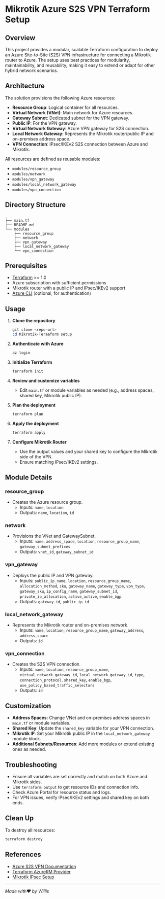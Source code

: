 # Mikrotik Azure S2S VPN Terraform Setup

## Overview

This project provides a modular, scalable Terraform configuration to deploy an Azure Site-to-Site (S2S) VPN infrastructure for connecting a Mikrotik router to Azure. The setup uses best practices for modularity, maintainability, and reusability, making it easy to extend or adapt for other hybrid network scenarios.

## Architecture

The solution provisions the following Azure resources:

- **Resource Group**: Logical container for all resources.
- **Virtual Network (VNet)**: Main network for Azure resources.
- **Gateway Subnet**: Dedicated subnet for the VPN gateway.
- **Public IP**: For the VPN gateway.
- **Virtual Network Gateway**: Azure VPN gateway for S2S connection.
- **Local Network Gateway**: Represents the Mikrotik router/public IP and on-premises address space.
- **VPN Connection**: IPsec/IKEv2 S2S connection between Azure and Mikrotik.

All resources are defined as reusable modules:

- `modules/resource_group`
- `modules/network`
- `modules/vpn_gateway`
- `modules/local_network_gateway`
- `modules/vpn_connection`

## Directory Structure

```
.
├── main.tf
├── README.md
└── modules
    ├── resource_group
    ├── network
    ├── vpn_gateway
    ├── local_network_gateway
    └── vpn_connection
```

## Prerequisites

- [Terraform](https://www.terraform.io/downloads.html) >= 1.0
- Azure subscription with sufficient permissions
- Mikrotik router with a public IP and IPsec/IKEv2 support
- [Azure CLI](https://docs.microsoft.com/en-us/cli/azure/install-azure-cli) (optional, for authentication)

## Usage

1. **Clone the repository**
   ```powershell
   git clone <repo-url>
   cd Mikrotik-Teraaform setup
   ```

2. **Authenticate with Azure**
   ```powershell
   az login
   ```

3. **Initialize Terraform**
   ```powershell
   terraform init
   ```

4. **Review and customize variables**
   - Edit `main.tf` or module variables as needed (e.g., address spaces, shared key, Mikrotik public IP).

5. **Plan the deployment**
   ```powershell
   terraform plan
   ```

6. **Apply the deployment**
   ```powershell
   terraform apply
   ```

7. **Configure Mikrotik Router**
   - Use the output values and your shared key to configure the Mikrotik side of the VPN.
   - Ensure matching IPsec/IKEv2 settings.

## Module Details

### resource_group
- Creates the Azure resource group.
  - Inputs: `name`, `location`
  - Outputs: `name`, `location`, `id`

### network
- Provisions the VNet and GatewaySubnet.
  - Inputs: `name`, `address_space`, `location`, `resource_group_name`, `gateway_subnet_prefixes`
  - Outputs: `vnet_id`, `gateway_subnet_id`

### vpn_gateway
- Deploys the public IP and VPN gateway.
  - Inputs: `public_ip_name`, `location`, `resource_group_name`, `allocation_method`, `sku`, `gateway_name`, `gateway_type`, `vpn_type`, `gateway_sku`, `ip_config_name`, `gateway_subnet_id`, `private_ip_allocation`, `active_active`, `enable_bgp`
  - Outputs: `gateway_id`, `public_ip_id`

### local_network_gateway
- Represents the Mikrotik router and on-premises network.
  - Inputs: `name`, `location`, `resource_group_name`, `gateway_address`, `address_space`
  - Outputs: `id`

### vpn_connection
- Creates the S2S VPN connection.
  - Inputs: `name`, `location`, `resource_group_name`, `virtual_network_gateway_id`, `local_network_gateway_id`, `type`, `connection_protocol`, `shared_key`, `enable_bgp`, `use_policy_based_traffic_selectors`
  - Outputs: `id`

## Customization

- **Address Spaces**: Change VNet and on-premises address spaces in `main.tf` or module variables.
- **Shared Key**: Update the `shared_key` variable for your VPN connection.
- **Mikrotik IP**: Set your Mikrotik public IP in the `local_network_gateway` module block.
- **Additional Subnets/Resources**: Add more modules or extend existing ones as needed.

## Troubleshooting

- Ensure all variables are set correctly and match on both Azure and Mikrotik sides.
- Use `terraform output` to get resource IDs and connection info.
- Check Azure Portal for resource status and logs.
- For VPN issues, verify IPsec/IKEv2 settings and shared key on both ends.

## Clean Up

To destroy all resources:

```powershell
terraform destroy
```

## References

- [Azure S2S VPN Documentation](https://docs.microsoft.com/en-us/azure/vpn-gateway/vpn-gateway-howto-site-to-site-resource-manager-portal)
- [Terraform AzureRM Provider](https://registry.terraform.io/providers/hashicorp/azurerm/latest/docs)
- [Mikrotik IPsec Setup](https://wiki.mikrotik.com/wiki/Manual:IP/IPsec)

---
*Made with❤️ by Willis*
